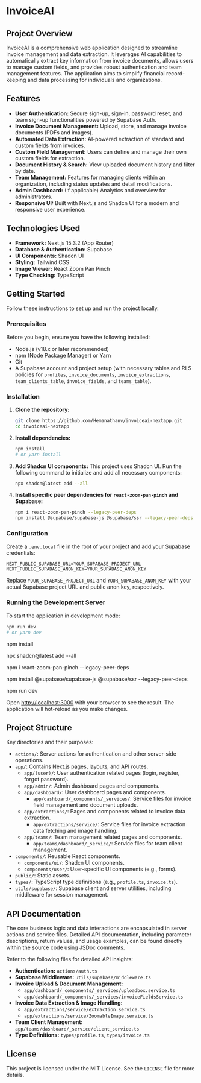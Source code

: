 # InvoiceAI

## Project Overview

InvoiceAI is a comprehensive web application designed to streamline invoice management and data extraction. It leverages AI capabilities to automatically extract key information from invoice documents, allows users to manage custom fields, and provides robust authentication and team management features. The application aims to simplify financial record-keeping and data processing for individuals and organizations.

## Features

*   **User Authentication:** Secure sign-up, sign-in, password reset, and team sign-up functionalities powered by Supabase Auth.
*   **Invoice Document Management:** Upload, store, and manage invoice documents (PDFs and images).
*   **Automated Data Extraction:** AI-powered extraction of standard and custom fields from invoices.
*   **Custom Field Management:** Users can define and manage their own custom fields for extraction.
*   **Document History & Search:** View uploaded document history and filter by date.
*   **Team Management:** Features for managing clients within an organization, including status updates and detail modifications.
*   **Admin Dashboard:** (If applicable) Analytics and overview for administrators.
*   **Responsive UI:** Built with Next.js and Shadcn UI for a modern and responsive user experience.

## Technologies Used

*   **Framework:** Next.js 15.3.2 (App Router)
*   **Database & Authentication:** Supabase
*   **UI Components:** Shadcn UI
*   **Styling:** Tailwind CSS
*   **Image Viewer:** React Zoom Pan Pinch
*   **Type Checking:** TypeScript

## Getting Started

Follow these instructions to set up and run the project locally.

### Prerequisites

Before you begin, ensure you have the following installed:

*   Node.js (v18.x or later recommended)
*   npm (Node Package Manager) or Yarn
*   Git
*   A Supabase account and project setup (with necessary tables and RLS policies for `profiles`, `invoice_documents`, `invoice_extractions`, `team_clients_table`, `invoice_fields`, and `teams_table`).

### Installation

1.  **Clone the repository:**
    ```bash
    git clone https://github.com/Hemanathanv/invoiceai-nextapp.git
    cd invoiceai-nextapp
    ```

2.  **Install dependencies:**
    ```bash
    npm install
    # or yarn install
    ```

3.  **Add Shadcn UI components:**
    This project uses Shadcn UI. Run the following command to initialize and add all necessary components:
    ```bash
    npx shadcn@latest add --all
    ```

4.  **Install specific peer dependencies for `react-zoom-pan-pinch` and Supabase:**
    ```bash
    npm i react-zoom-pan-pinch --legacy-peer-deps
    npm install @supabase/supabase-js @supabase/ssr --legacy-peer-deps
    ```

### Configuration

Create a `.env.local` file in the root of your project and add your Supabase credentials:

```
NEXT_PUBLIC_SUPABASE_URL=YOUR_SUPABASE_PROJECT_URL
NEXT_PUBLIC_SUPABASE_ANON_KEY=YOUR_SUPABASE_ANON_KEY
```

Replace `YOUR_SUPABASE_PROJECT_URL` and `YOUR_SUPABASE_ANON_KEY` with your actual Supabase project URL and public anon key, respectively.

### Running the Development Server

To start the application in development mode:

```bash
npm run dev
# or yarn dev
```

npm install

npx shadcn@latest add --all

npm i react-zoom-pan-pinch --legacy-peer-deps

npm install @supabase/supabase-js @supabase/ssr --legacy-peer-deps

npm run dev

Open [http://localhost:3000](http://localhost:3000) with your browser to see the result. The application will hot-reload as you make changes.

## Project Structure

Key directories and their purposes:

*   `actions/`: Server actions for authentication and other server-side operations.
*   `app/`: Contains Next.js pages, layouts, and API routes.
    *   `app/(user)/`: User authentication related pages (login, register, forgot password).
    *   `app/admin/`: Admin dashboard pages and components.
    *   `app/dashboard/`: User dashboard pages and components.
        *   `app/dashboard/_components/_services/`: Service files for invoice field management and document uploads.
    *   `app/extractions/`: Pages and components related to invoice data extraction.
        *   `app/extractions/service/`: Service files for invoice extraction data fetching and image handling.
    *   `app/teams/`: Team management related pages and components.
        *   `app/teams/dashboard/_service/`: Service files for team client management.
*   `components/`: Reusable React components.
    *   `components/ui/`: Shadcn UI components.
    *   `components/user/`: User-specific UI components (e.g., forms).
*   `public/`: Static assets.
*   `types/`: TypeScript type definitions (e.g., `profile.ts`, `invoice.ts`).
*   `utils/supabase/`: Supabase client and server utilities, including middleware for session management.

## API Documentation

The core business logic and data interactions are encapsulated in server actions and service files. Detailed API documentation, including parameter descriptions, return values, and usage examples, can be found directly within the source code using JSDoc comments.

Refer to the following files for detailed API insights:

*   **Authentication:** `actions/auth.ts`
*   **Supabase Middleware:** `utils/supabase/middleware.ts`
*   **Invoice Upload & Document Management:**
    *   `app/dashboard/_components/_services/uploadbox.service.ts`
    *   `app/dashboard/_components/_services/invoiceFieldsService.ts`
*   **Invoice Data Extraction & Image Handling:**
    *   `app/extractions/service/extraction.service.ts`
    *   `app/extractions/service/ZoomableImage.service.ts`
*   **Team Client Management:** `app/teams/dashboard/_service/client_service.ts`
*   **Type Definitions:** `types/profile.ts`, `types/invoice.ts`


## License

This project is licensed under the MIT License. See the `LICENSE` file for more details.